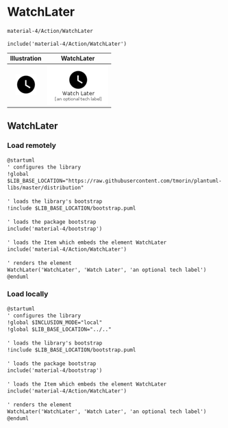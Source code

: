 # WatchLater


```text
material-4/Action/WatchLater
```

```text
include('material-4/Action/WatchLater')
```



| Illustration | WatchLater |
| :---: | :---: |
| ![illustration for Illustration](../../material-4/Action/WatchLater.png) | ![illustration for WatchLater](../../material-4/Action/WatchLater.Local.png) |




## WatchLater

### Load remotely
```plantuml
@startuml
' configures the library
!global $LIB_BASE_LOCATION="https://raw.githubusercontent.com/tmorin/plantuml-libs/master/distribution"

' loads the library's bootstrap
!include $LIB_BASE_LOCATION/bootstrap.puml

' loads the package bootstrap
include('material-4/bootstrap')

' loads the Item which embeds the element WatchLater
include('material-4/Action/WatchLater')

' renders the element
WatchLater('WatchLater', 'Watch Later', 'an optional tech label')
@enduml
```

### Load locally
```plantuml
@startuml
' configures the library
!global $INCLUSION_MODE="local"
!global $LIB_BASE_LOCATION="../.."

' loads the library's bootstrap
!include $LIB_BASE_LOCATION/bootstrap.puml

' loads the package bootstrap
include('material-4/bootstrap')

' loads the Item which embeds the element WatchLater
include('material-4/Action/WatchLater')

' renders the element
WatchLater('WatchLater', 'Watch Later', 'an optional tech label')
@enduml
```

